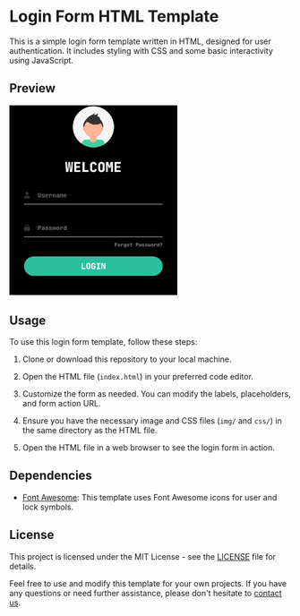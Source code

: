 # Login Form HTML Template

This is a simple login form template written in HTML, designed for user authentication. It includes styling with CSS and some basic interactivity using JavaScript.

## Preview

<img src='./img/form.jpg' width = '300px'/>

## Usage

To use this login form template, follow these steps:

1. Clone or download this repository to your local machine.

2. Open the HTML file (`index.html`) in your preferred code editor.

3. Customize the form as needed. You can modify the labels, placeholders, and form action URL.

4. Ensure you have the necessary image and CSS files (`img/` and `css/`) in the same directory as the HTML file.

5. Open the HTML file in a web browser to see the login form in action.

## Dependencies

- [Font Awesome](https://fontawesome.com/): This template uses Font Awesome icons for user and lock symbols.

## License

This project is licensed under the MIT License - see the [LICENSE](LICENSE) file for details.

Feel free to use and modify this template for your own projects. If you have any questions or need further assistance, please don't hesitate to [contact us](mailto:studioarjun@gmail.com).

